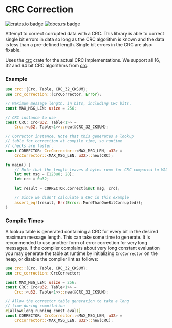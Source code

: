 # CRC Correction

[![crates.io badge](https://img.shields.io/crates/v/crc-correction?style=flat-square)](https://crates.io/crates/crc-correction)
[![docs.rs badge](https://img.shields.io/docsrs/crc-correction?style=flat-square)](https://docs.rs/crc-correction/latest)

Attempt to correct corrupted data with a CRC. This library is able to correct single bit errors in
data so long as the CRC algorithm is known and the data is less than a pre-defined length. Single
bit errors in the CRC are also fixable.

Uses the [crc](https://crates.io/crates/crc) crate for the actual CRC implementations. We support
all 16, 32 and 64 bit CRC algorithms from [crc](https://crates.io/crates/crc).

### Example

```rust
use crc::{Crc, Table, CRC_32_CKSUM};
use crc_correction::{CrcCorrector, Error};

// Maximum message length, in bits, including CRC bits.
const MAX_MSG_LEN: usize = 256;

// CRC instance to use
const CRC: Crc<u32, Table<1>> =
    Crc::<u32, Table<1>>::new(&CRC_32_CKSUM);

// Corrector instance. Note that this generates a lookup
// table for correction at compile time, so runtime
// checks are faster.
const CORRECTOR: CrcCorrector::<MAX_MSG_LEN, u32> =
    CrcCorrector::<MAX_MSG_LEN, u32>::new(CRC);

fn main() {
    // Note that the length leaves 4 bytes room for CRC compared to MAX_MSG_LEN
    let mut msg = [123u8; 28];
    let crc = 0u32;

    let result = CORRECTOR.correct(&mut msg, crc);

    // Since we didn't calculate a CRC in this example
    assert_eq!(result, Err(Error::MoreThanOneBitCorrupted));
}
```

### Compile Times

A lookup table is generated containing a CRC for every bit in the desired maximum message length.
This can take some time to generate. It is recommended to use another form of error correction for
very long messages. If the compiler complains about very long constant evaluation you may generate
the table at runtime by initializing `CrcCorrector` on the heap, or disable the compiler lint as
follows:

```rust
use crc::{Crc, Table, CRC_32_CKSUM};
use crc_correction::CrcCorrector;

const MAX_MSG_LEN: usize = 256;
const CRC: Crc<u32, Table<1>> =
    Crc::<u32, Table<1>>::new(&CRC_32_CKSUM);

// Allow the corrector table generation to take a long
// time during compilation
#[allow(long_running_const_eval)]
const CORRECTOR: CrcCorrector::<MAX_MSG_LEN, u32> =
    CrcCorrector::<MAX_MSG_LEN, u32>::new(CRC);
```
